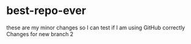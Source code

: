 # best-repo-ever
these are my minor changes so I can test if I am using GitHub correctly
Changes for new branch 2